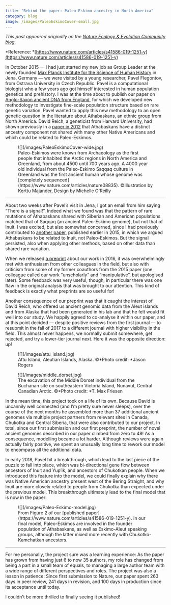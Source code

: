 ```yaml
---
title: "Behind the paper: Paleo-Eskimo ancestry in North America"
category: blog
image: /images/PaleoEskimoCover-small.jpg
---
```

 
*This post appeared originally on the *[Nature Ecology & Evolution Community blog](https://natureecoevocommunity.nature.com/users/253326-stephan-schiffels/posts/49657-paleo-eskimo-ancestry-in-north-america-or-how-to-grow-a-paper-from-6-to-35-authors)*.*

*Reference:
*[https://www.nature.com/articles/s41586-019-1251-y](https://www.nature.com/articles/s41586-019-1251-y)

In October 2015 — I had just started my new job as Group Leader at the newly
founded [Max Planck Institute for the Science of Human History](https://www.shh.mpg.de) in Jena, Germany — we were visited by a young
researcher, Pavel Flegontov, from Ostrava University in Czech Republic. Pavel is
a computational biologist who a few years ago got himself interested in human
population genetics and prehistory. I was at the time about to publish our paper
on [Anglo-Saxon ancient DNA from England](/posts/2016-01-22-raremut1.html),
for which we developed new methodology to investigate fine-scale population
structure based on rare genetic variation. Pavel wanted to apply this new
methodology to an open genetic question in the literature about Athabaskans, an
ethnic group from North America. David Reich, a geneticist from Harvard
University, had shown previously in a [paper in 2012](https://www.nature.com/articles/nature11258) that Athabaskans have a
distinct ancestry component not shared with many other Native Americans and
which could be related to Paleo-Eskimos.

<!--more-->

<figure>
    ![](/images/PaleoEskimoCover-wide.jpg)
    <figcaption>
        Paleo-Eskimos were known from Archaeology as the first people that inhabited the
Arctic regions in North America and Greenland, from about 4500 until 700 years
ago. A 4000 year old individual from the Paleo-Eskimo Saqqaq culture in
Greenland was the first ancient human whose genome was [completely
sequenced](https://www.nature.com/articles/nature08835). ©Illustration by Kerttu
Majander, Design by Michelle O’Reilly</figcaption>
</figure>

*****

About two weeks after Pavel’s visit in Jena, I got an email from him saying
“There is a signal!”. Indeed what we found was that the pattern of rare
mutations of Athabaskans shared with Siberian and American populations matched
that of Saqqaq (an ancient Paleo-Eskimo genome), but not that of Inuit. I was
excited, but also somewhat concerned, since I had previously contributed to
[another
paper](http://science.sciencemag.org/content/sci/349/6250/aab3884.full),
published earlier in 2015, in which we argued Athabaskans to be related to
Inuit, not Paleo-Eskimos. But the signal persisted, also when applying other
methods, based on other data than shared rare variation.

When we released [a
preprint](https://www.biorxiv.org/content/10.1101/074476v1.full) about our work
in 2016, it was overwhelmingly met with enthusiasm from other colleagues in the
field, but also with criticism from some of my former coauthors from the 2015
paper (one colleague called our work “unscholarly” and “manipulative”, but
apologised later). Some feedback was very useful, though, in particular there
was one flaw in the original analysis that was brought to our attention. This
kind of feedback is exactly what preprints are so useful for!

Another consequence of our preprint was that it caught the interest of David
Reich, who offered us ancient genomic data from the Aleut islands and from
Alaska that had been generated in his lab and that he felt would fit well into
our study. We happily agreed to co-analyse it within our paper, and at this
point decided — despite positive reviews from the first journal — to resubmit in
the fall of 2017 to a different journal with higher visibility in the field.
This almost never happens, we normally submit somewhere, get rejected, and try a
lower-tier journal next. Here it was the opposite direction: up!

<figure>
![](/images/attu_island.jpg)
    <figcaption>Attu Island, Aleutian Islands, Alaska. ©*Photo credit: *Jason Rogers</figcaption>
</figure>

<figure>
    ![](/images/middle_dorset.jpg)
    <figcaption>The excavation of the Middle Dorset individual from the Buchanan site on
southeastern Victoria Island, Nunavut, Central Canadian Arctic. ©*Photo credit:
*T. Max Friesen</figcaption>
</figure>

In the mean time, this project took on a life of its own. Because David is
uncannily well connected (and I’m pretty sure never sleeps), over the course of
the next months he assembled more than 37 additional ancient genomes via
multiple project partners from relevant sites in Canada, Chukotka and Central
Siberia, that were also contributed to our project. In total, since our first
submission and our first preprint, the number of novel ancient genomes described
in our paper climbed from zero to 48! As a consequence, modelling became a lot
harder. Although reviews were again actually fairly positive, we spent an
unusually long time to rework our model to encompass all the additional data.

In early 2018, Pavel hit a breakthrough, which lead to the last piece of the
puzzle to fall into place, which was bi-directional gene flow between ancestors
of Inuit and Yup’ik, and ancestors of Chukotkan people. When we introduced this
feature into the model, we could finally explain why there was Native American
ancestry present west of the Bering Straight, and why Inuit are more closely
related to people from Chukotka than expected under the previous model. This
breakthrough ultimately lead to the final model that is now in the paper:

<figure>
![](/images/Paleo-Eskimo-model.jpg)
<figcaption class="figcaption_hack">From Figure 2 of our [published
paper](https://www.nature.com/articles/s41586-019-1251-y). In our final model,
Paleo-Eskimos are involved in the founder population of Athabaskans, as well as
Eskimo-Aleut speaking groups, although the latter mixed more recently with
Chukotko-Kamchatkan ancestors.</figcaption>
</figure>

*****

For me personally, the project sure was a learning experience: As the paper has
grown from having just 6 to now 35 authors, my role has changed from being a
part in a small team of equals, to managing a large author team with a wide
range of different perspectives and roles. The project was also a lesson in
patience: Since first submission to Nature, our paper spent 263 days in peer
review, 241 days in revision, and 100 days in production since its acceptance
until today.

I couldn’t be more thrilled to finally seeing it published!
